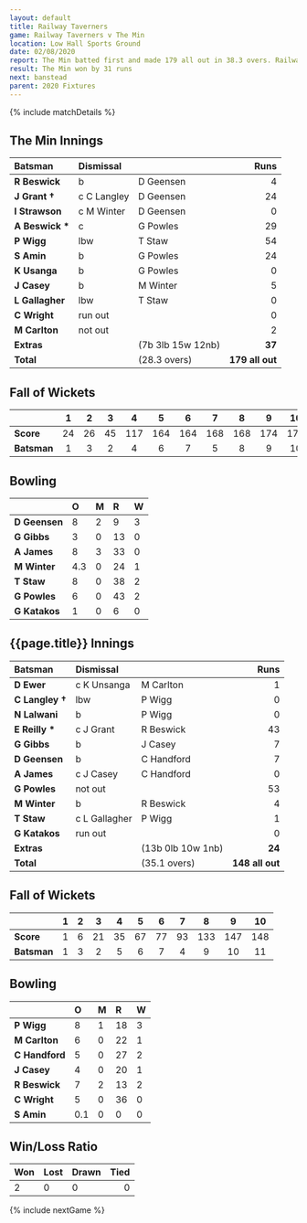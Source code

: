```yaml
---
layout: default
title: Railway Taverners
game: Railway Taverners v The Min
location: Low Hall Sports Ground
date: 02/08/2020
report: The Min batted first and made 179 all out in 38.3 overs. Railway Taverners made 148 all out in reply
result: The Min won by 31 runs
next: banstead
parent: 2020 Fixtures
---
```


{% include matchDetails %}

## The Min Innings

| Batsman | Dismissal |  | Runs |
|:---|:---|---|---:|
| **R Beswick** | b | D Geensen | 4 |
| **J Grant &#8224;** | c C Langley | D Geensen | 24 |
| **I Strawson** | c M Winter | D Geensen | 0 |
| **A Beswick &#42;** | c | G Powles | 29 |
| **P Wigg** | lbw  | T Staw | 54 |
| **S Amin** | b | G Powles | 24 |
| **K Usanga** | b | G Powles | 0 |
| **J Casey** | b | M Winter | 5 |
| **L Gallagher** | lbw | T Staw | 0 |
| **C Wright** | run out |  | 0 |
| **M Carlton** | not out |  | 2 |
| **Extras** | | (7b 3lb 15w 12nb) | **37** |
| **Total** | | (28.3 overs) | **179 all out** |
 
## Fall of Wickets

| | 1 | 2 | 3 | 4 | 5 | 6 | 7 | 8 | 9 | 10 |
|---|:---:|:---:|:---:|:---:|:---:|:---:|:---:|:---:|:---:|:---:|
| **Score** | 24 | 26 | 45 | 117 | 164 | 164 | 168 | 168 | 174 | 179 |
| **Batsman** | 1 | 3 | 2 | 4 | 6 | 7 | 5 | 8 | 9 | 10 |

## Bowling

| | O | M | R | W |
|---|:---|:---|:---|:---|
| **D Geensen** | 8 | 2 | 9 | 3 |
| **G Gibbs** | 3 | 0 | 13 | 0 |
| **A James** | 8 | 3 | 33 | 0 |
| **M Winter** | 4.3 | 0 | 24 | 1 |
| **T Staw** | 8 | 0 | 38 | 2 |
| **G Powles** | 6 | 0 | 43 | 2 |
| **G Katakos** | 1 | 0 | 6 | 0 |

 ## {{page.title}} Innings

| Batsman | Dismissal |  | Runs |
|:---|:---|---|---:|
| **D Ewer** | c K Unsanga | M Carlton | 1 |
| **C Langley &#8224;** | lbw | P Wigg | 0 |
| **N Lalwani** | b | P Wigg | 0 |
| **E Reilly &#42;** | c J Grant | R Beswick | 43 |
| **G Gibbs** | b | J Casey | 7 |
| **D Geensen** | b | C Handford | 7 |
| **A James** | c J Casey | C Handford | 0 |
| **G Powles** | not out |   | 53 |
| **M Winter** | b | R Beswick | 4 |
| **T Staw** | c L Gallagher | P Wigg | 1 |
| **G Katakos** | run out |  | 0 |
| **Extras** | | (13b 0lb 10w 1nb) | **24** |
| **Total** | | (35.1 overs) | **148 all out** |

## Fall of Wickets

| | 1 | 2 | 3 | 4 | 5 | 6 | 7 | 8 | 9 | 10 |
|---|:---:|:---:|:---:|:---:|:---:|:---:|:---:|:---:|:---:|:---:|
| **Score** | 1 | 6 | 21 | 35 | 67 | 77 | 93 | 133 | 147 | 148 |
| **Batsman** | 1 | 3 | 2 | 5 | 6 | 7 | 4 | 9 | 10 | 11 |

## Bowling

| | O | M | R | W |
|---|:---|:---|:---|:---|
| **P Wigg** | 8 | 1 | 18 | 3 |
| **M Carlton** | 6 | 0 | 22 | 1 |
| **C Handford** | 5 | 0 | 27 | 2 |
| **J Casey** | 4 | 0 | 20 | 1 |
| **R Beswick** | 7 | 2 | 13 | 2 |
| **C Wright** | 5 | 0 | 36 | 0 |
| **S Amin** | 0.1 | 0 | 0 | 0 |

## Win/Loss Ratio

| Won | Lost | Drawn | Tied |
|:---|:---|:---|---:|
| 2 | 0 | 0 | 0 |

{% include nextGame %}